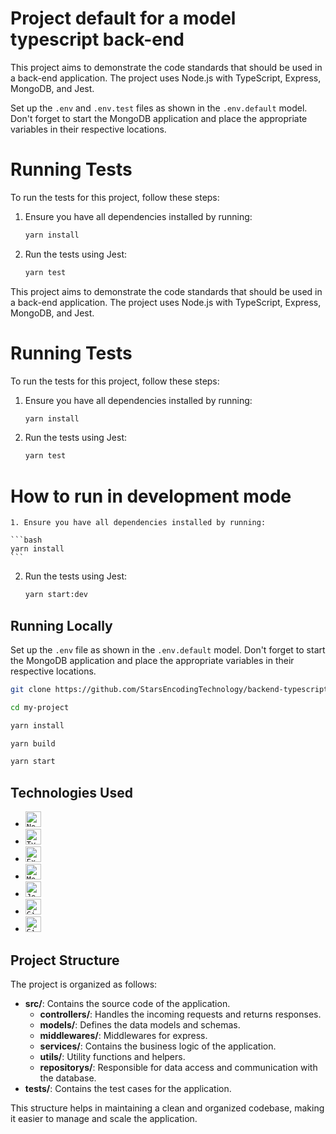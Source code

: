 # <b>Project default for a model typescript back-end</b>

This project aims to demonstrate the code standards that should be used in a back-end application.
The project uses Node.js with TypeScript, Express, MongoDB, and Jest.

Set up the `.env` and `.env.test` files as shown in the `.env.default` model.
Don't forget to start the MongoDB application and place the appropriate variables in their respective locations.

# Running Tests

To run the tests for this project, follow these steps:

1. Ensure you have all dependencies installed by running:

   ```bash
   yarn install
   ```

2. Run the tests using Jest:

   ```bash
   yarn test
   ```

This project aims to demonstrate the code standards that should be used in a back-end application.
The project uses Node.js with TypeScript, Express, MongoDB, and Jest.

# Running Tests

To run the tests for this project, follow these steps:

1. Ensure you have all dependencies installed by running:

   ```bash
   yarn install
   ```

2. Run the tests using Jest:

   ```bash
   yarn test
   ```

# How to run in development mode

    1. Ensure you have all dependencies installed by running:

    ```bash
    yarn install
    ```

2. Run the tests using Jest:
   ```bash
   yarn start:dev
   ```

## Running Locally

Set up the `.env` file as shown in the `.env.default` model.
Don't forget to start the MongoDB application and place the appropriate variables in their respective locations.

```bash
git clone https://github.com/StarsEncodingTechnology/backend-typescript-template
```

```bash
cd my-project
```

```bash
yarn install
```

```bash
yarn build
```

```bash
yarn start
```

## Technologies Used

- <code><img height="25" src="https://img.shields.io/badge/NodeJs-success?style=flat&logo=node.js&logoColor=white" alt="NodeJs"/></code>
- <code><img height="25" src="https://img.shields.io/badge/TypeScript-blue?style=flat&logo=typescript&logoColor=white" alt="TypeScript"/></code>
- <code><img height="25" src="https://img.shields.io/badge/ExpressJs-informational?style=flat&logo=express&logoColor=white" alt="ExpressJs"/></code>
- <code><img height="25" src="https://img.shields.io/badge/MongoDB-green?style=flat&logo=mongodb&logoColor=white" alt="MongoDB"/></code>
- <code><img height="25" src="https://img.shields.io/badge/Jest-C21325?style=flat&logo=jest&logoColor=white" alt="Jest"/></code>
- <code><img height="25" src="https://img.shields.io/badge/GitHub-181717?style=flat&logo=github&logoColor=white" alt="GitHub"/></code>
- <code><img height="25" src="https://img.shields.io/badge/GitHub_Actions-2088FF?style=flat&logo=github-actions&logoColor=white" alt="GitHub Actions"/></code>

## Project Structure

The project is organized as follows:

- **src/**: Contains the source code of the application.
  - **controllers/**: Handles the incoming requests and returns responses.
  - **models/**: Defines the data models and schemas.
  - **middlewares/**: Middlewares for express.
  - **services/**: Contains the business logic of the application.
  - **utils/**: Utility functions and helpers.
  - **repositorys/**: Responsible for data access and communication with the database.
- **tests/**: Contains the test cases for the application.

This structure helps in maintaining a clean and organized codebase, making it easier to manage and scale the application.
